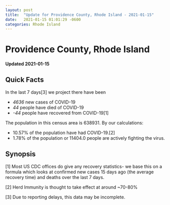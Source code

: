 ```yaml
---
layout: post
title:  "Update for Providence County, Rhode Island - 2021-01-15"
date:   2021-01-15 01:01:29 -0600
categories: Rhode Island
---
```


# Providence County, Rhode Island
#### Updated 2021-01-15

## Quick Facts

In the last 7 days[3] we project there have been
- *4636* new cases of COVID-19
- *44* people have died of COVID-19
- *-44* people have recovered from COVID-19[1]

The population in this census area is 638931. By our calculations:
- 10.57% of the population have had COVID-19.[2]
- 1.78% of the population or 11404.0 people are actively fighting the virus.

## Synopsis




[1] Most US CDC offices do give any recovery statistics- we base this on a formula which looks at confirmed new cases
15 days ago (the average recovery time) and deaths over the last 7 days.

[2] Herd Immunity is thought to take effect at around ~70-80%

[3] Due to reporting delays, this data may be incomplete.
 
    
